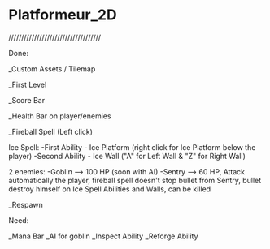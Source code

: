 # Platformeur_2D


////////////////////////////////////


Done:

_Custom Assets / Tilemap

_First Level

_Score Bar

_Health Bar on player/enemies 

_Fireball Spell (Left click)

Ice Spell: 
-First Ability - Ice Platform (right click for Ice Platform below the player)
-Second Ability - Ice Wall ("A" for Left Wall & "Z" for Right Wall)

2 enemies:
-Goblin --> 100 HP (soon with AI)
-Sentry --> 60 HP, Attack automatically the player, fireball spell doesn't stop bullet from Sentry, bullet destroy himself on Ice Spell Abilities and Walls, can be killed

_Respawn

Need:

_Mana Bar
_AI for goblin
_Inspect Ability
_Reforge Ability



 





